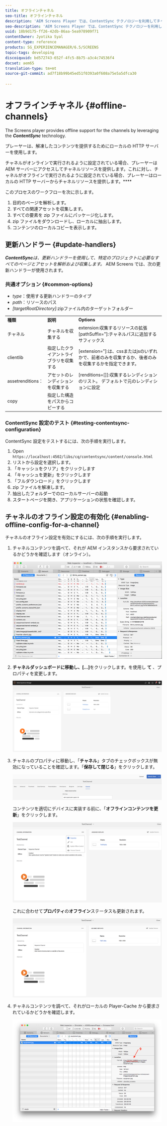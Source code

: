```yaml
---
title: オフラインチャネル
seo-title: オフラインチャネル
description: 'AEM Screens Player では、ContentSync テクノロジーを利用してチャネルのオフラインサポートを提供しています。このページでは、更新ハンドラーの概要とチャネルのオフライン設定の有効化について説明します。  '
seo-description: 'AEM Screens Player では、ContentSync テクノロジーを利用してチャネルのオフラインサポートを提供しています。このページでは、更新ハンドラーの概要とチャネルのオフライン設定の有効化について説明します。  '
uuid: 18b9d175-ff26-42db-86aa-5ea978909f71
contentOwner: Jyotika Syal
content-type: reference
products: SG_EXPERIENCEMANAGER/6.5/SCREENS
topic-tags: developing
discoiquuid: bd572743-652f-4fc5-8b75-a3c4c74536f4
docset: aem65
translation-type: tm+mt
source-git-commit: ad7f18b99b45ed51f0393a0f608a75e5a5dfca30

---
```



# オフラインチャネル {#offline-channels}

The Screens player provides offline support for the channels by leveraging the ***ContentSync*** technology.

プレーヤーは、解凍したコンテンツを提供するためにローカルの HTTP サーバーを使用します。

チャネルがオンラインで実行されるように設定されている場合、プレーヤーは AEM サーバーにアクセスしてチャネルリソースを提供します。これに対し、チャネルがオフラインで実行されるように設定されている場合、プレーヤーはローカルの HTTP サーバーからチャネルリソースを提供します。****

このプロセスのワークフローを次に示します。

1. 目的のページを解析します。
1. すべての関連アセットを収集します。
1. すべての要素を zip ファイルにパッケージ化します。
1. zip ファイルをダウンロードし、ローカルに抽出します。
1. コンテンツのローカルコピーを表示します。

## 更新ハンドラー {#update-handlers}

***ContentSync**は、更新ハンドラーを使用して、特定のプロジェクトに必要なすべてのページとアセットを解析および収集します。* AEM Screens では、次の更新ハンドラーが使用されます。

### 共通オプション {#common-options}

* *type*：使用する更新ハンドラーのタイプ
* *path*：リソースのパス
* *[targetRootDirectory]*:zipファイル内のターゲットフォルダー

<table>
 <tbody>
  <tr>
   <td><strong>種類</strong></td> 
   <td><strong>説明</strong></td> 
   <td><strong>Options</strong></td> 
  </tr>
  <tr>
   <td>チャネル</td> 
   <td>チャネルを収集する</td> 
   <td>extension:収集するリソースの拡張<br /> [pathSuffix="]:チャネルパスに追加するサフィックス<br /> </td> 
  </tr>
  <tr>
   <td>clientlib</td> 
   <td>指定したクライアントライブラリを収集する</td> 
   <td>[extension="]:は、cssまたはjsのいずれかで、前者のみを収集するか、後者のみを収集するかを指定できます。</td> 
  </tr>
  <tr>
   <td>assetrenditions：</td> 
   <td>アセットのレンディションを収集する</td> 
   <td>[renditions=[]]:収集するレンディションのリスト。 デフォルトで元のレンディションに設定</td> 
  </tr>
  <tr>
   <td>copy</td> 
   <td>指定した構造をパスからコピーする</td> 
   <td> </td> 
  </tr>
 </tbody>
</table>

### ContentSync 設定のテスト {#testing-contentsync-configuration}

ContentSync 設定をテストするには、次の手順を実行します。

1. Open `https://localhost:4502/libs/cq/contentsync/content/console.html`
1. リストから設定を選択します。
1. 「キャッシュをクリア」をクリックします
1. 「キャッシュを更新」をクリックします
1. 「フルダウンロード」をクリックします
1. zip ファイルを解凍します。
1. 抽出したフォルダーでのローカルサーバーの起動
1. スタートページを開き、アプリケーションの状態を確認します。

## チャネルのオフライン設定の有効化 {#enabling-offline-config-for-a-channel}

チャネルのオフライン設定を有効にするには、次の手順を実行します。

1. チャネルコンテンツを調べて、それが AEM インスタンスから要求されているかどうかを確認します（オンライン）。

   ![chlimage_1-24](assets/chlimage_1-24.png)

1. **チャネルダッシュボードに移動し、[...]**&#x200B;をクリックします。を使用し **て** 、プロパティを変更します。

   ![chlimage_1-25](assets/chlimage_1-25.png)

1. チャネルのプロパティに移動し、「**チャネル**」タブのチェックボックスが無効になっていることを確認します。「**保存して閉じる**」をクリックします。

   ![screen_shot_2017-12-19at122422pm](assets/screen_shot_2017-12-19at122422pm.png)

   コンテンツを適切にデバイスに実装する前に、「**オフラインコンテンツを更新**」をクリックします。

   ![screen_shot_2017-12-19at122637pm](assets/screen_shot_2017-12-19at122637pm.png)

   これに合わせて&#x200B;**プロパティ**&#x200B;の&#x200B;**オフライン**&#x200B;ステータスも更新されます。

   ![screen_shot_2017-12-19at124735pm](assets/screen_shot_2017-12-19at124735pm.png)

1. チャネルコンテンツを調べて、それがローカルの Player-Cache から要求されているかどうかを確認します。

   ![chlimage_1-26](assets/chlimage_1-26.png)


